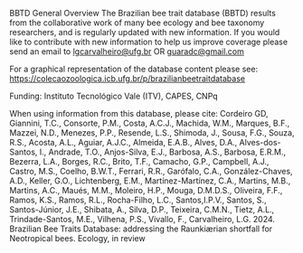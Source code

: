 BBTD General Overview
The Brazilian bee trait database (BBTD) results from the collaborative work of many bee ecology and bee taxonomy researchers, and is regularly updated with new information. 
If you would like to contribute with new information to help us improve coverage please send an email to lgcarvalheiro@ufg.br OR guaradc@gmail.com

For a graphical representation of the database content please see: https://colecaozoologica.icb.ufg.br/p/brazilianbeetraitdatabase

Funding: Instituto Tecnológico Vale (ITV), CAPES, CNPq

When using information from this database, please cite:
Cordeiro GD, Giannini, T.C., Consorte, P.M., Costa, A.C.J., Machida, W.M., Marques, B.F., Mazzei, N.D.,  Menezes, P.P., Resende, L.S., Shimoda, J., Sousa, F.G., 
Souza, R.S., Acosta, A.L., Aguiar, A.J.C., Almeida, E.A.B., Alves, D.A., Alves-dos-Santos, I., Andrade, T.O., Anjos-Silva, E.J., Barbosa, A.S., Barbosa, E.R.M., 
Bezerra, L.A., Borges, R.C., Brito, T.F., Camacho, G.P., Campbell, A.J., Castro, M.S., Coelho, B.W.T., Ferrari, R.R., Garófalo, C.A., González-Chaves, A.D., Keller, G.O., 
Lichtenberg, E.M., Martínez-Martínez, C.A., Martins, M.B., Martins, A.C., Maués, M.M., Moleiro, H.P., Mouga, D.M.D.S., Oliveira, F.F., Ramos, K.S., Ramos, R.L., 
Rocha-Filho, L.C., Santos,I.P.V., Santos, S., Santos-Júnior, J.E., Shibata, A., Silva, D.P., Teixeira, C.M.N., Tietz, A.L., Trindade-Santos, M.E., Vilhena, P.S., Vivallo, F., 
Carvalheiro, L.G. 2024. Brazilian Bee Traits Database: addressing the Raunkiærian shortfall for Neotropical bees. Ecology, in review
